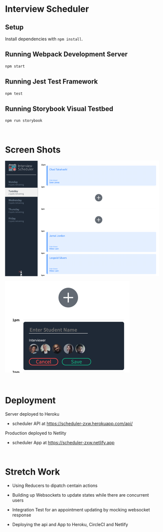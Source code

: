# Interview Scheduler

## Setup

Install dependencies with `npm install`.

## Running Webpack Development Server

```sh
npm start
```

## Running Jest Test Framework

```sh
npm test
```

## Running Storybook Visual Testbed

```sh
npm run storybook
```
&nbsp;
# Screen Shots

!["Main Page"](docs/scheduler-main_page.png)

!["Appointment Form"](docs/scheduler-appointment_form.png)

&nbsp;

# Deployment

Server deployed to Heroku
* scheduler API at https://scheduler-zxw.herokuapp.com/api/

Production deployed to Netlity
* scheduler App at https://scheduler-zxw.netlify.app

&nbsp;
# Stretch Work

- Using Reducers to dipatch centain actions

- Building up Websockets to update states while there are concurrent users

- Integration Test for an appointment updating by mocking websocket response

- Deploying the api and App to Heroku, CircleCI and Netlify

